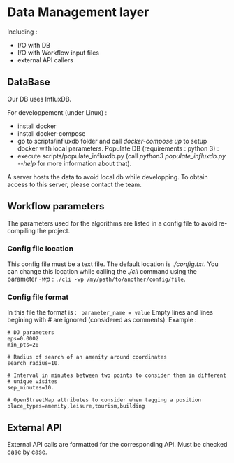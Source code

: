 # Data Management layer
Including : 
- I/O with DB
- I/O with Workflow input files
- external API callers

## DataBase
Our DB uses InfluxDB.

For developpement (under Linux) : 
- install docker
- install docker-compose
- go to scripts/influxdb folder and call *docker-compose up* to setup docker with local parameters.
Populate DB (requirements : python 3) :
- execute scripts/populate_influxdb.py (call *python3 populate_influxdb.py --help* for more information about that).

A server hosts the data to avoid local db while developping. To obtain access to this server, please contact the team.

## Workflow parameters
The parameters used for the algorithms are listed in a config file to avoid re-compiling the project.

### Config file location
This config file must be a text file.
The default location is *./config.txt*.
You can change this location while calling the *./cli* command using the parameter *-wp* :
```./cli -wp /my/path/to/another/config/file```.

### Config file format
In this file the format is :
``` parameter_name = value```
Empty lines and lines begining with *#* are ignored (considered as comments).
Example : 
```
# DJ parameters
eps=0.0002
min_pts=20

# Radius of search of an amenity around coordinates
search_radius=10.

# Interval in minutes between two points to consider them in different
# unique visites
sep_minutes=10.

# OpenStreetMap attributes to consider when tagging a position
place_types=amenity,leisure,tourism,building
```

## External API
External API calls are formatted for the corresponding API. Must be checked case by case.